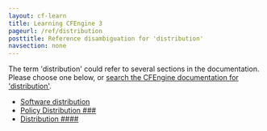```yaml
---
layout: cf-learn
title: Learning CFEngine 3
pageurl: /ref/distribution
posttitle: Reference disambiguation for 'distribution'
navsection: none
---
```


The term 'distribution' could refer to several sections in the documentation. Please choose one below, or
[search the CFEngine documentation for 'distribution'](http://cfengine.com/docs/latest/search.html?q=distribution).

- [Software distribution](http://cfengine.com/docs/latest/examples-example-snippets-software-adminstration.html#software-distribution)
- [Policy Distribution \#\#\#](http://cfengine.com/docs/latest/guide-faq.html#policy-distribution-###)
- [Distribution \#\#\#\#](http://cfengine.com/docs/latest/guide-glossary.html#distribution-####)
